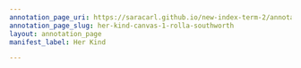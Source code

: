```yaml
---
annotation_page_uri: https://saracarl.github.io/new-index-term-2/annotations/her-kind-canvas-1-rolla-southworth.json
annotation_page_slug: her-kind-canvas-1-rolla-southworth
layout: annotation_page
manifest_label: Her Kind

---
```

